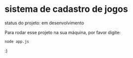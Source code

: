 # sistema de cadastro de jogos

status do projeto: em desenvolvimento

Para rodar esse projeto na sua máquina, por favor digite: 
```
node app.js
```
:)